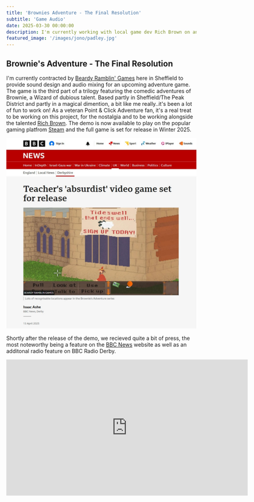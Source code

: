 ```yaml
---
title: 'Brownies Adventure - The Final Resolution'
subtitle: 'Game Audio'
date: 2025-03-30 00:00:00
description: I'm currently working with local game dev Rich Brown on an original Point & Click Adventure game. Demo available now on Steam.
featured_image: '/images/jono/padley.jpg'
---
```


## Brownie's Adventure - The Final Resolution

I'm currently contracted by [Beardy Ramblin' Games](https://richbrown.uk/brg) here in Sheffield to provide sound design and audio mixing for an upcoming adventure game.
The game is the third part of a trilogy featuring the comedic adventures of Brownie, a Wizard of dubious talent.
Based partly in Sheffield/The Peak District and partly in a magical dimention, a bit like me really..it's been a lot of fun to work on!
As a veteran Point & Click Adventure fan, it's a real treat to be working on this project, for the nostalgia and to be working alongside the talented  [Rich Brown](https://richbrown.uk).
The demo is now available to play on the popular gaming platfrom [Steam](https://store.steampowered.com/app/3424080/Brownies_Adventure_The_Final_Resolution_Demo) and the full game is set for release in Winter 2025.

![](/images/jono/BBC1_resize.jpg)

Shortly after the release of the demo, we recieved quite a bit of press, the most noteworthy being a feature on the [BBC News](https://bbc.co.uk/news/articles/crrzdpdzqv0o) website as well as an additonal radio feature on BBC Radio Derby.

<iframe src="https://www.youtube.com/embed/jxjwof-R7Wc?si=Gx-rWTHZPSVWqQoS" width="640" height="360" frameborder="0" allowfullscreen></iframe>